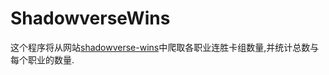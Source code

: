 # ShadowverseWins

这个程序将从网站<a href="https://shadowverse-wins.com/">shadowverse-wins</a>中爬取各职业连胜卡组数量,并统计总数与每个职业的数量.
